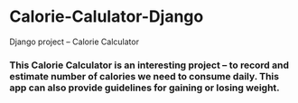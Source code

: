 # Calorie-Calulator-Django
Django project – Calorie Calculator

### This Calorie Calculator is an interesting project –  to record and estimate number of calories we need to consume daily. This app can also provide guidelines for gaining or losing weight.
